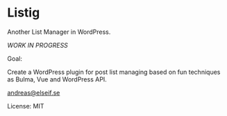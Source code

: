 # Listig
Another List Manager in WordPress.

*WORK IN PROGRESS*

Goal:

Create a WordPress plugin for post list managing based on fun techniques as Bulma, Vue and WordPress API.

andreas@elseif.se

License: MIT
